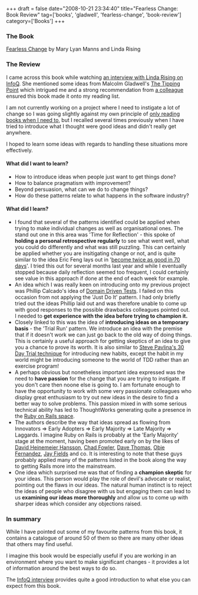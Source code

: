 +++
draft = false
date="2008-10-21 23:34:40"
title="Fearless Change: Book Review"
tag=['books', 'gladwell', 'fearless-change', 'book-review']
category=['Books']
+++

<h3>The Book</h3>

<a href="http://www.amazon.co.uk/Fearless-Change-patterns-introducing-ideas/dp/0201741571/ref=sr_1_1?ie=UTF8&s=books&qid=1224538147&sr=8-1">Fearless Change</a> by Mary Lyan Manns and Linda Rising

<h3>The Review</h3>

I came across this book while watching <a href="http://www.infoq.com/interviews/Linda-Rising-Fearless-Change">an interview with Linda Rising on InfoQ</a>. She mentioned some ideas from Malcolm Gladwell's <a href="http://www.amazon.co.uk/Tipping-Point-Little-Things-Difference/dp/0349113467/ref=sr_1_1?ie=UTF8&s=books&qid=1224589495&sr=8-1">The Tipping Point</a> which intrigued me and a strong recommendation from <a href="http://fragmental.tw">a colleague</a> ensured this book made it onto my reading list.

I am not currently working on a project where I need to instigate a lot of change so I was going slightly against my own principle of <a href="http://www.markhneedham.com/blog/2008/10/13/context-driven-learning/">only reading books when I need to</a>, but I recalled several times previously when I have tried to introduce what I thought were good ideas and didn't really get anywhere.

I hoped to learn some ideas with regards to handling these situations more effectively.

<h4>What did I want to learn?</h4>
<ul>
<li>How to introduce ideas when people just want to get things done?</li>
<li>How to balance pragmatism with improvement?</li>
<li>Beyond persuasion, what can we do to change things?</li>
<li>How do these patterns relate to what happens in the software industry?</li>
</ul>

<h4>What did I learn?</h4>

<ul>
<li>I found that several of the patterns identified could be applied when trying to make individual changes as well as organisational ones. The stand out one in this area was 'Time for Reflection' - this spoke of <strong>holding a personal retrospective regularly</strong> to see what went well, what you could do differently and what was still puzzling. This can certainly be applied whether you are insitigating change or not, and is quite similar to the idea Eric Feng lays out in '<a href="http://blog.ericfeng.com/how-to-be-twice-as-good-in-70-days/">become twice as good in 70 days</a>'. I tried this out for several months last year and while I eventually stopped because daily reflection seemed too frequent, I could certainly see value in this approach if done at the end of each week for example.
</li>
<li>An idea which I was really keen on introducing onto my previous project was Phillip Calcado's idea of <a href="http://fragmental.tw/2008/07/02/domain-driven-tests/">Domain Driven Tests</a>. I failed on this occasion from not applying the 'Just Do It' pattern. I had only briefly tried out the ideas Phillip laid out and was therefore unable to come up with good responses to the possible drawbacks colleagues pointed out. I needed to <strong>get experience with the idea before trying to champion it.</strong></li>
<li>Closely linked to this was the idea of <strong>introducing ideas on a temporary basis</strong> - the 'Trial Run' pattern. We introduce an idea with the premise that if it doesn't work we can just go back to the old way of doing things. This is certainly a useful approach for getting skeptics of an idea to give you a chance to prove its worth. It is also similar to <a href="http://www.stevepavlina.com/blog/2005/04/30-days-to-success/">Steve Pavlina's 30 Day Trial technique</a> for introducing new habits, except the habit in my world might be introducing someone to the world of TDD rather than an exercise program!</li>
<li>A perhaps obvious but nonetheless important idea expressed was the need to <strong>have passion</strong> for the change that you are trying to instigate. If you don't care then noone else is going to. I am fortunate enough to have the opportunity to work with some very passionate colleagues who display great enthusiasm to try out new ideas in the desire to find a better way to solve problems. This passion mixed in with some serious technical ability has led to ThoughtWorks generating quite a presence in the <a href="http://www.thoughtworks.com/how-we-do-it/ruby.html">Ruby on Rails space</a>.</li>
<li>The authors describe the way that ideas spread as flowing from Innovators => Early Adopters => Early Majority => Late Majority => Laggards. I imagine Ruby on Rails is probably at the 'Early Majority' stage at the moment, having been promoted early on by the likes of <a href="http://www.loudthinking.com/">David Heinemeier Hansson</a>, <a href="http://chadfowler.com/">Chad Fowler</a>, <a href="http://pragdave.pragprog.com/">Dave Thomas</a>, <a href="http://blog.obiefernandez.com/content/">Obie Fernandez</a>, <a href="http://blog.jayfields.com/">Jay Fields</a> and co. It is interesting to note that these guys probably applied many of the patterns listed in the book along the way to getting Rails more into the mainstream.</li>
<li>One idea which surprised me was that of finding a <strong>champion skeptic</strong> for your ideas. This person would play the role of devil's advocate or realist, pointing out the flaws in our ideas. The natural human instinct is to reject the ideas of people who disagree with us but engaging them can lead to us<strong> examining our ideas more thoroughly</strong> and allow us to come up with sharper ideas which consider any objections raised.</li>
</ul>

<h3>In summary</h3>
While I have pointed out some of my favourite patterns from this book, it contains a catalogue of around 50 of them so there are many other ideas that others may find useful.

I imagine this book would be especially useful if you are working in an environment where you want to make significant changes - it provides a lot of information around the best ways to do so.

The <a href="">InfoQ interview</a> provides quite a good introduction to what else you can expect from this book.
